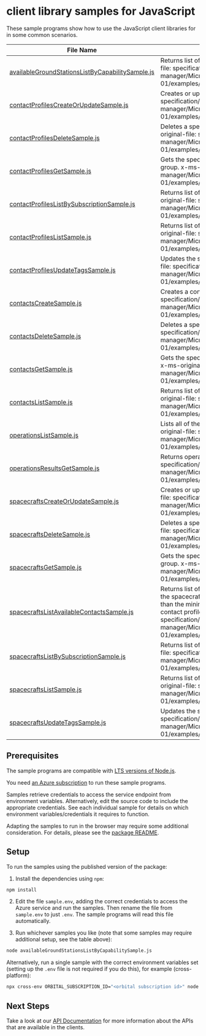 # client library samples for JavaScript

These sample programs show how to use the JavaScript client libraries for in some common scenarios.

| **File Name**                                                                                     | **Description**                                                                                                                                                                                                                                                                                                                       |
| ------------------------------------------------------------------------------------------------- | ------------------------------------------------------------------------------------------------------------------------------------------------------------------------------------------------------------------------------------------------------------------------------------------------------------------------------------- |
| [availableGroundStationsListByCapabilitySample.js][availablegroundstationslistbycapabilitysample] | Returns list of available ground stations. x-ms-original-file: specification/orbital/resource-manager/Microsoft.Orbital/stable/2022-11-01/examples/AvailableGroundStationsByCapabilityList.json                                                                                                                                       |
| [contactProfilesCreateOrUpdateSample.js][contactprofilescreateorupdatesample]                     | Creates or updates a contact profile. x-ms-original-file: specification/orbital/resource-manager/Microsoft.Orbital/stable/2022-11-01/examples/ContactProfileCreate.json                                                                                                                                                               |
| [contactProfilesDeleteSample.js][contactprofilesdeletesample]                                     | Deletes a specified contact profile resource. x-ms-original-file: specification/orbital/resource-manager/Microsoft.Orbital/stable/2022-11-01/examples/ContactProfileDelete.json                                                                                                                                                       |
| [contactProfilesGetSample.js][contactprofilesgetsample]                                           | Gets the specified contact Profile in a specified resource group. x-ms-original-file: specification/orbital/resource-manager/Microsoft.Orbital/stable/2022-11-01/examples/ContactProfileGet.json                                                                                                                                      |
| [contactProfilesListBySubscriptionSample.js][contactprofileslistbysubscriptionsample]             | Returns list of contact profiles by Subscription. x-ms-original-file: specification/orbital/resource-manager/Microsoft.Orbital/stable/2022-11-01/examples/ContactProfilesBySubscriptionList.json                                                                                                                                      |
| [contactProfilesListSample.js][contactprofileslistsample]                                         | Returns list of contact profiles by Resource Group. x-ms-original-file: specification/orbital/resource-manager/Microsoft.Orbital/stable/2022-11-01/examples/ContactProfilesByResourceGroupList.json                                                                                                                                   |
| [contactProfilesUpdateTagsSample.js][contactprofilesupdatetagssample]                             | Updates the specified contact profile tags. x-ms-original-file: specification/orbital/resource-manager/Microsoft.Orbital/stable/2022-11-01/examples/ContactProfileUpdateTag.json                                                                                                                                                      |
| [contactsCreateSample.js][contactscreatesample]                                                   | Creates a contact. x-ms-original-file: specification/orbital/resource-manager/Microsoft.Orbital/stable/2022-11-01/examples/ContactCreate.json                                                                                                                                                                                         |
| [contactsDeleteSample.js][contactsdeletesample]                                                   | Deletes a specified contact. x-ms-original-file: specification/orbital/resource-manager/Microsoft.Orbital/stable/2022-11-01/examples/ContactDelete.json                                                                                                                                                                               |
| [contactsGetSample.js][contactsgetsample]                                                         | Gets the specified contact in a specified resource group. x-ms-original-file: specification/orbital/resource-manager/Microsoft.Orbital/stable/2022-11-01/examples/ContactGet.json                                                                                                                                                     |
| [contactsListSample.js][contactslistsample]                                                       | Returns list of contacts by spacecraftName. x-ms-original-file: specification/orbital/resource-manager/Microsoft.Orbital/stable/2022-11-01/examples/ContactsBySpacecraftNameList.json                                                                                                                                                 |
| [operationsListSample.js][operationslistsample]                                                   | Lists all of the available Orbital Rest API operations. x-ms-original-file: specification/orbital/resource-manager/Microsoft.Orbital/stable/2022-11-01/examples/OperationsList.json                                                                                                                                                   |
| [operationsResultsGetSample.js][operationsresultsgetsample]                                       | Returns operation results. x-ms-original-file: specification/orbital/resource-manager/Microsoft.Orbital/stable/2022-11-01/examples/OperationResultsGet.json                                                                                                                                                                           |
| [spacecraftsCreateOrUpdateSample.js][spacecraftscreateorupdatesample]                             | Creates or updates a spacecraft resource. x-ms-original-file: specification/orbital/resource-manager/Microsoft.Orbital/stable/2022-11-01/examples/SpacecraftCreate.json                                                                                                                                                               |
| [spacecraftsDeleteSample.js][spacecraftsdeletesample]                                             | Deletes a specified spacecraft resource. x-ms-original-file: specification/orbital/resource-manager/Microsoft.Orbital/stable/2022-11-01/examples/SpacecraftDelete.json                                                                                                                                                                |
| [spacecraftsGetSample.js][spacecraftsgetsample]                                                   | Gets the specified spacecraft in a specified resource group. x-ms-original-file: specification/orbital/resource-manager/Microsoft.Orbital/stable/2022-11-01/examples/SpacecraftGet.json                                                                                                                                               |
| [spacecraftsListAvailableContactsSample.js][spacecraftslistavailablecontactssample]               | Returns list of available contacts. A contact is available if the spacecraft is visible from the ground station for more than the minimum viable contact duration provided in the contact profile. x-ms-original-file: specification/orbital/resource-manager/Microsoft.Orbital/stable/2022-11-01/examples/AvailableContactsList.json |
| [spacecraftsListBySubscriptionSample.js][spacecraftslistbysubscriptionsample]                     | Returns list of spacecrafts by subscription. x-ms-original-file: specification/orbital/resource-manager/Microsoft.Orbital/stable/2022-11-01/examples/SpacecraftsBySubscriptionList.json                                                                                                                                               |
| [spacecraftsListSample.js][spacecraftslistsample]                                                 | Returns list of spacecrafts by resource group. x-ms-original-file: specification/orbital/resource-manager/Microsoft.Orbital/stable/2022-11-01/examples/SpacecraftsByResourceGroupList.json                                                                                                                                            |
| [spacecraftsUpdateTagsSample.js][spacecraftsupdatetagssample]                                     | Updates the specified spacecraft tags. x-ms-original-file: specification/orbital/resource-manager/Microsoft.Orbital/stable/2022-11-01/examples/SpacecraftUpdateTags.json                                                                                                                                                              |

## Prerequisites

The sample programs are compatible with [LTS versions of Node.js](https://github.com/nodejs/release#release-schedule).

You need [an Azure subscription][freesub] to run these sample programs.

Samples retrieve credentials to access the service endpoint from environment variables. Alternatively, edit the source code to include the appropriate credentials. See each individual sample for details on which environment variables/credentials it requires to function.

Adapting the samples to run in the browser may require some additional consideration. For details, please see the [package README][package].

## Setup

To run the samples using the published version of the package:

1. Install the dependencies using `npm`:

```bash
npm install
```

2. Edit the file `sample.env`, adding the correct credentials to access the Azure service and run the samples. Then rename the file from `sample.env` to just `.env`. The sample programs will read this file automatically.

3. Run whichever samples you like (note that some samples may require additional setup, see the table above):

```bash
node availableGroundStationsListByCapabilitySample.js
```

Alternatively, run a single sample with the correct environment variables set (setting up the `.env` file is not required if you do this), for example (cross-platform):

```bash
npx cross-env ORBITAL_SUBSCRIPTION_ID="<orbital subscription id>" node availableGroundStationsListByCapabilitySample.js
```

## Next Steps

Take a look at our [API Documentation][apiref] for more information about the APIs that are available in the clients.

[availablegroundstationslistbycapabilitysample]: https://github.com/Azure/azure-sdk-for-js/blob/main/sdk/orbital/arm-orbital/samples/v2/javascript/availableGroundStationsListByCapabilitySample.js
[contactprofilescreateorupdatesample]: https://github.com/Azure/azure-sdk-for-js/blob/main/sdk/orbital/arm-orbital/samples/v2/javascript/contactProfilesCreateOrUpdateSample.js
[contactprofilesdeletesample]: https://github.com/Azure/azure-sdk-for-js/blob/main/sdk/orbital/arm-orbital/samples/v2/javascript/contactProfilesDeleteSample.js
[contactprofilesgetsample]: https://github.com/Azure/azure-sdk-for-js/blob/main/sdk/orbital/arm-orbital/samples/v2/javascript/contactProfilesGetSample.js
[contactprofileslistbysubscriptionsample]: https://github.com/Azure/azure-sdk-for-js/blob/main/sdk/orbital/arm-orbital/samples/v2/javascript/contactProfilesListBySubscriptionSample.js
[contactprofileslistsample]: https://github.com/Azure/azure-sdk-for-js/blob/main/sdk/orbital/arm-orbital/samples/v2/javascript/contactProfilesListSample.js
[contactprofilesupdatetagssample]: https://github.com/Azure/azure-sdk-for-js/blob/main/sdk/orbital/arm-orbital/samples/v2/javascript/contactProfilesUpdateTagsSample.js
[contactscreatesample]: https://github.com/Azure/azure-sdk-for-js/blob/main/sdk/orbital/arm-orbital/samples/v2/javascript/contactsCreateSample.js
[contactsdeletesample]: https://github.com/Azure/azure-sdk-for-js/blob/main/sdk/orbital/arm-orbital/samples/v2/javascript/contactsDeleteSample.js
[contactsgetsample]: https://github.com/Azure/azure-sdk-for-js/blob/main/sdk/orbital/arm-orbital/samples/v2/javascript/contactsGetSample.js
[contactslistsample]: https://github.com/Azure/azure-sdk-for-js/blob/main/sdk/orbital/arm-orbital/samples/v2/javascript/contactsListSample.js
[operationslistsample]: https://github.com/Azure/azure-sdk-for-js/blob/main/sdk/orbital/arm-orbital/samples/v2/javascript/operationsListSample.js
[operationsresultsgetsample]: https://github.com/Azure/azure-sdk-for-js/blob/main/sdk/orbital/arm-orbital/samples/v2/javascript/operationsResultsGetSample.js
[spacecraftscreateorupdatesample]: https://github.com/Azure/azure-sdk-for-js/blob/main/sdk/orbital/arm-orbital/samples/v2/javascript/spacecraftsCreateOrUpdateSample.js
[spacecraftsdeletesample]: https://github.com/Azure/azure-sdk-for-js/blob/main/sdk/orbital/arm-orbital/samples/v2/javascript/spacecraftsDeleteSample.js
[spacecraftsgetsample]: https://github.com/Azure/azure-sdk-for-js/blob/main/sdk/orbital/arm-orbital/samples/v2/javascript/spacecraftsGetSample.js
[spacecraftslistavailablecontactssample]: https://github.com/Azure/azure-sdk-for-js/blob/main/sdk/orbital/arm-orbital/samples/v2/javascript/spacecraftsListAvailableContactsSample.js
[spacecraftslistbysubscriptionsample]: https://github.com/Azure/azure-sdk-for-js/blob/main/sdk/orbital/arm-orbital/samples/v2/javascript/spacecraftsListBySubscriptionSample.js
[spacecraftslistsample]: https://github.com/Azure/azure-sdk-for-js/blob/main/sdk/orbital/arm-orbital/samples/v2/javascript/spacecraftsListSample.js
[spacecraftsupdatetagssample]: https://github.com/Azure/azure-sdk-for-js/blob/main/sdk/orbital/arm-orbital/samples/v2/javascript/spacecraftsUpdateTagsSample.js
[apiref]: https://docs.microsoft.com/javascript/api/@azure/arm-orbital?view=azure-node-preview
[freesub]: https://azure.microsoft.com/free/
[package]: https://github.com/Azure/azure-sdk-for-js/tree/main/sdk/orbital/arm-orbital/README.md
